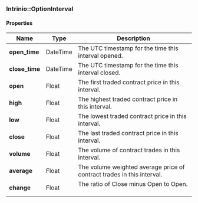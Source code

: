 

[//]: # (CLASS:Intrinio::OptionInterval)

[//]: # (KIND:object)

### Intrinio::OptionInterval

#### Properties

[//]: # (START_DEFINITION)

Name | Type | Description
------------ | ------------- | -------------
**open_time** | DateTime | The UTC timestamp for the time this interval opened. &nbsp;
**close_time** | DateTime | The UTC timestamp for the time this interval closed. &nbsp;
**open** | Float | The first traded contract price in this interval. &nbsp;
**high** | Float | The highest traded contract price in this interval. &nbsp;
**low** | Float | The lowest traded contract price in this interval. &nbsp;
**close** | Float | The last traded contract price in this interval. &nbsp;
**volume** | Float | The volume of contract trades in this interval. &nbsp;
**average** | Float | The volume weighted average price of contract trades in this interval. &nbsp;
**change** | Float | The ratio of Close minus Open to Open. &nbsp;

[//]: # (END_DEFINITION)



